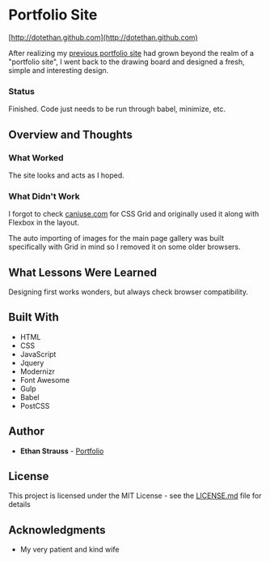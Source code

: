 # Portfolio Site
[http://dotethan.github.com](http://dotethan.github.com)

After realizing my [previous portfolio site](http://www.ethanstrauss.com) had grown beyond the realm of a "portfolio site", I went back to the drawing board and designed a fresh, simple and interesting design. 

### Status

Finished. Code just needs to be run through babel, minimize, etc.

## Overview and Thoughts

### What Worked

The site looks and acts as I hoped.

### What Didn't Work

I forgot to check [caniuse.com](https://caniuse.com/) for CSS Grid and originally used it along with Flexbox in the layout. 

The auto importing of images for the main page gallery was built specifically with Grid in mind so I removed it on some older browsers.

## What Lessons Were Learned

Designing first works wonders, but always check browser compatibility.

## Built With

* HTML
* CSS
* JavaScript
* Jquery
* Modernizr
* Font Awesome
* Gulp
* Babel
* PostCSS

## Author

* **Ethan Strauss** - [Portfolio](https://dotethan.github.io)

## License

This project is licensed under the MIT License - see the [LICENSE.md](LICENSE.md) file for details

## Acknowledgments

* My very patient and kind wife

